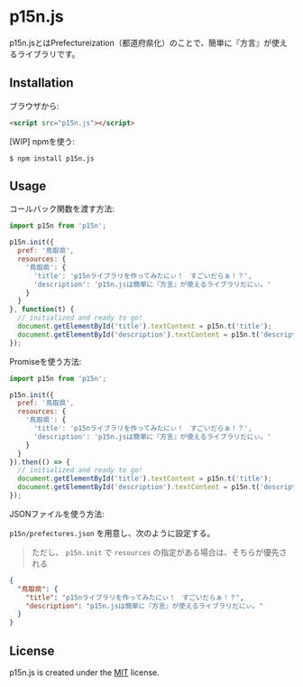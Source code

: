 # p15n.js
p15n.jsとはPrefectureization（都道府県化）のことで、簡単に『方言』が使えるライブラリです。

## Installation

ブラウザから:

```html
<script src="p15n.js"></script>
```

[WIP] npmを使う:

```shell
$ npm install p15n.js
```

## Usage

コールバック関数を渡す方法:

```javascript
import p15n from 'p15n';

p15n.init({
  pref: '鳥取県',
  resources: {
    '鳥取県': {
      'title': 'p15nライブラリを作ってみたにぃ！　すごいだらぁ！？',
      'description': 'p15n.jsは簡単に『方言』が使えるライブラリだにぃ。'
    }
  }
}, function(t) {
  // initialized and ready to go!
  document.getElementById('title').textContent = p15n.t('title');
  document.getElementById('description').textContent = p15n.t('description');
});
```

Promiseを使う方法:

```javascript
import p15n from 'p15n';

p15n.init({
  pref: '鳥取県',
  resources: {
    '鳥取県': {
      'title': 'p15nライブラリを作ってみたにぃ！　すごいだらぁ！？',
      'description': 'p15n.jsは簡単に『方言』が使えるライブラリだにぃ。'
    }
  }
}).then(() => {
  // initialized and ready to go!
  document.getElementById('title').textContent = p15n.t('title');
  document.getElementById('description').textContent = p15n.t('description');
});
```

JSONファイルを使う方法:

`p15n/prefectures.json` を用意し、次のように設定する。
> ただし、 `p15n.init` で `resources` の指定がある場合は、そちらが優先される

```json
{
  "鳥取県": {
    "title": "p15nライブラリを作ってみたにぃ！　すごいだらぁ！？",
    "description": "p15n.jsは簡単に『方言』が使えるライブラリだにぃ。"
  }
}
```

## License

p15n.js is created under the [MIT](https://opensource.org/licenses/MIT) license.
